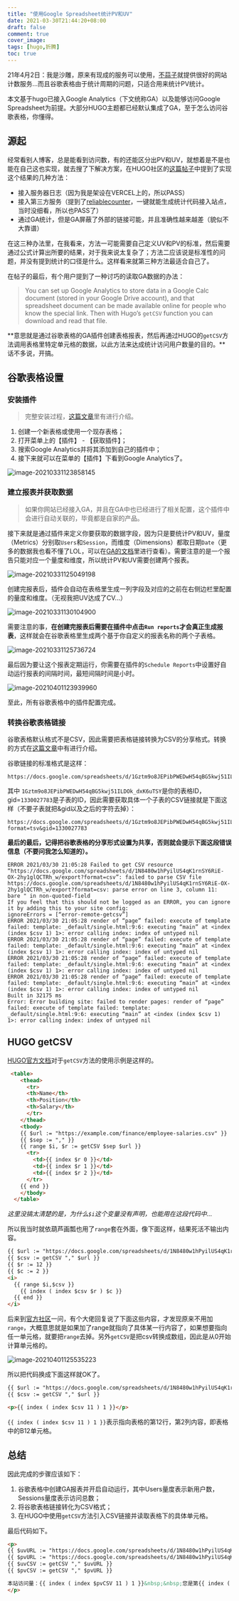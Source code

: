 ```yaml
---
title: "使用Google Spreadsheet统计PV和UV"
date: 2021-03-30T21:44:20+08:00
draft: false
comment: true
cover_image: 
tags: [hugo,折腾]
toc: true
---
```

21年4月2日：我是沙雕，原来有现成的服务可以使用，[不蒜子](https://busuanzi.ibruce.info/)就提供很好的网站计数服务...而且谷歌表格由于统计周期的问题，只适合用来统计PV统计。

本文基于hugo已接入Google Analytics（下文统称GA）以及能够访问Google Spreadsheet为前提。大部分HUGO主题都已经默认集成了GA，至于怎么访问谷歌表格，你懂得。
<!--more-->

## 源起
经常看别人博客，总是能看到访问数，有的还能区分出PV和UV，就想着是不是也能在自己这也实现，就去搜了下解决方案，在HUGO社区的[这篇帖子](https://discourse.gohugo.io/t/total-number-of-views/9729/4)中提到了实现这个结果的几种方法：

+ 接入服务器日志（因为我是架设在VERCEL上的，所以PASS）
+ 接入第三方服务（提到了[reliablecounter](https://www.reliablecounter.com/)，一键就能生成统计代码接入站点，当时没细看，所以也PASS了）
+ 通过GA统计，但是GA屏蔽了外部的链接可能，并且准确性越来越差（貌似不大靠谱）

在这三种办法里，在我看来，方法一可能需要自己定义UV和PV的标准，然后需要通过公式计算出所要的结果，对于我来说太复杂了；方法二应该说是标准性的问题，并没有提到统计的口径是什么。这样看来就第三种方法最适合自己了。

在帖子的最后，有个用户提到了一种讨巧的读取GA数据的办法：

> You can set up Google Analytics to store data in a Google Calc document (stored in your Google Drive account), and that spreadsheet document can be made available online for people who know the special link. Then with Hugo’s `getCSV` function you can download and read that file.

**意思就是通过谷歌表格的GA插件创建表格报表，然后再通过HUGO的`getCSV`方法调用表格里特定单元格的数据，以此方法来达成统计访问用户数量的目的。**话不多说，开搞。

## 谷歌表格设置

### 安装插件

> 完整安装过程，[这篇文章](https://developers.google.com/analytics/solutions/google-analytics-spreadsheet-add-on)里有进行介绍。

1. 创建一个新表格或使用一个现存表格；
2. 打开菜单上的【插件】 - 【获取插件】；
3. 搜索Google Analytics并将其添加到自己的插件中；
4. 接下来就可以在菜单的【插件】下看到Google Analytics了。

![image-20210331123858145](https://30924398.xyz:6001/images/2021/03/31/google-spreadsheet-addon.png#center)

### 建立报表并获取数据

> 如果你网站已经接入GA，并且在GA中也已经进行了相关配置，这个插件中会进行自动关联的，毕竟都是自家的产品。

接下来就是通过插件来定义你要获取的数据字段，因为只是要统计PV和UV，量度（Metrics）分别取`Users`和`Session`，而维度（Dimensions）都取日期`Date`（更多的数据我也看不懂了LOL，可以在[GA的文档](https://ga-dev-tools.appspot.com/dimensions-metrics-explorer/)里进行查看）。需要注意的是一个报告只能对应一个量度和维度，所以统计PV和UV需要创建两个报表。

![image-20210331125049198](https://30924398.xyz:6001/images/2021/03/31/ga-sets.png#center)

创建完报表后，插件会自动在表格里生成一列字段及对应的之前在右侧边栏里配置的量度和维度。（无视我把UV达成了CV...）

![image-20210331130104900](https://30924398.xyz:6001/images/2021/03/31/20210331130104.png#center)



需要注意的事，**在创建完报表后需要在插件中点击`Run reports`才会真正生成报表**，这样就会在谷歌表格里生成两个基于你自定义的报表名称的两个子表格。

![image-20210331125736724](https://30924398.xyz:6001/images/2021/03/31/20210331125748.png#center)

最后因为要让这个报表定期运行，你需要在插件的`Schedule Reports`中设置好自动运行报表的间隔时间，最短间隔时间是小时。

![image-20210401123939960](https://30924398.xyz:6001/images/2021/04/01/20210401123940.png#center)

至此，所有谷歌表格中的插件配置完成。

### 转换谷歌表格链接

谷歌表格默认格式不是CSV，因此需要把表格链接转换为CSV的分享格式。转换的方式在[这篇文章](https://www.highviewapps.com/blog/how-to-create-a-csv-or-excel-direct-download-link-in-google-sheets/)中有进行介绍。

谷歌链接的标准格式是这样：

``` plaintext
https://docs.google.com/spreadsheets/d/1Gztm9o8JEPibPWEDwH54qBG5kwj51ILDOk_dxK6uTSY/edit#gid=1330027783
```

其中 `1Gztm9o8JEPibPWEDwH54qBG5kwj51ILDOk_dxK6uTSY`是你的表格ID，gid=`1330027783`是子表的ID，因此需要获取具体一个子表的CSV链接就是下面这样（不要子表就把&gid以及之后的字符去掉）：

``` plaintext
https://docs.google.com/spreadsheets/d/1Gztm9o8JEPibPWEDwH54qBG5kwj51ILDOk_dxK6uTSY/export?format=tsv&gid=1330027783
```

**最后的最后，记得把谷歌表格的分享形式设置为共享，否则就会提示下面这段错误信息（不要问我怎么知道的）。**

```plaintext
ERROR 2021/03/30 21:05:28 Failed to get CSV resource “https://docs.google.com/spreadsheets/d/1N8480w1hPyilUS4qK1rnSY6RiE-OX-2hy1glQCTRh_w/export?format=csv”: failed to parse CSV file https://docs.google.com/spreadsheets/d/1N8480w1hPyilUS4qK1rnSY6RiE-OX-2hy1glQCTRh_w/export?format=csv: parse error on line 3, column 11: bare " in non-quoted-field
If you feel that this should not be logged as an ERROR, you can ignore it by adding this to your site config:
ignoreErrors = [“error-remote-getcsv”]
ERROR 2021/03/30 21:05:28 render of “page” failed: execute of template failed: template: _default/single.html:9:6: executing “main” at <index (index $csv 1) 1>: error calling index: index of untyped nil
ERROR 2021/03/30 21:05:28 render of “page” failed: execute of template failed: template: _default/single.html:9:6: executing “main” at <index (index $csv 1) 1>: error calling index: index of untyped nil
ERROR 2021/03/30 21:05:28 render of “page” failed: execute of template failed: template: _default/single.html:9:6: executing “main” at <index (index $csv 1) 1>: error calling index: index of untyped nil
ERROR 2021/03/30 21:05:28 render of “page” failed: execute of template failed: template: _default/single.html:9:6: executing “main” at <index (index $csv 1) 1>: error calling index: index of untyped nil
Built in 32175 ms
Error: Error building site: failed to render pages: render of “page” failed: execute of template failed: template: _default/single.html:9:6: executing “main” at <index (index $csv 1) 1>: error calling index: index of untyped nil
```



## HUGO getCSV

[HUGO官方文档](https://gohugo.io/templates/data-templates/#example-for-csv-files)对于`getCSV`方法的使用示例是这样的。

```html
 <table>
    <thead>
      <tr>
      <th>Name</th>
      <th>Position</th>
      <th>Salary</th>
      </tr>
    </thead>
    <tbody>
    {{ $url := "https://example.com/finance/employee-salaries.csv" }}
    {{ $sep := "," }}
    {{ range $i, $r := getCSV $sep $url }}
      <tr>
        <td>{{ index $r 0 }}</td>
        <td>{{ index $r 1 }}</td>
        <td>{{ index $r 2 }}</td>
      </tr>
    {{ end }}
    </tbody>
  </table>
```

*这里没搞太清楚的是，为什么`$i`这个变量没有声明，也能用在这段代码中...*

所以我当时就依葫芦画瓢也用了`range`套在外面，像下面这样，结果死活不输出内容。

```html
{{ $url := "https://docs.google.com/spreadsheets/d/1N8480w1hPyilUS4qK1rnSY6RiE-OX-2hy1glQCTRh_w/export?format=csv&gid=1124904396" }}
{{ $csv := getCSV "," $url }}
{{ $r := 12 }}
{{ $c := 2 }}
<i>
  {{ range $i,$csv }}
    {{ index ( index $csv $r ) $c }}   
  {{ end }}
</i>
```

后来到[官方社区](https://discourse.gohugo.io/t/getcsv-output-nothing/32052/2)一问，有个大佬回复说了下面这些内容，才发现原来不用加`range`，大概意思就是如果加了range就指向了具体某一行内容了，如果想要指向任一单元格，就要把`range`去掉。另外`getCSV`是把csv转换成数组，因此是从0开始计算单元格的。

![image-20210401125535223](https://30924398.xyz:6001/images/2021/04/01/image-20210401125535223.png#center)

所以把代码换成下面这样就OK了。

```html
{{ $url := "https://docs.google.com/spreadsheets/d/1N8480w1hPyilUS4qK1rnSY6RiE-OX-2hy1glQCTRh_w/export?format=csv&gid=1124904396"}}
{{ $csv := getCSV "," $url }}

<p>{{ index ( index $csv 11 ) 1 }}</p>
```

`{{ index ( index $csv 11 ) 1 }}`表示指向表格的第12行，第2列内容，即表格中的B12单元格。

## 总结

因此完成的步骤应该如下：

1. 谷歌表格中创建GA报表并开启自动运行，其中Users量度表示新用户数，Sessions量度表示访问总数；
2. 将谷歌表格链接转化为CSV格式；
3. 在HUGO中使用`getCSV`方法引入CSV链接并读取表格下的具体单元格。

最后代码如下。

```html
<p>
{{ $uvURL := "https://docs.google.com/spreadsheets/d/1N8480w1hPyilUS4qK1rnSY6RiE-OX-2hy1glQCTRh_w/export?format=csv&gid=1124904396" }}
{{ $pvURL := "https://docs.google.com/spreadsheets/d/1N8480w1hPyilUS4qK1rnSY6RiE-OX-2hy1glQCTRh_w/export?format=csv&gid=1100827646" }}
{{ $uvCSV := getCSV "," $uvURL }}
{{ $pvCSV := getCSV "," $pvURL }}

本站访问量：{{ index ( index $pvCSV 11 ) 1 }}&nbsp;&nbsp;您是第{{ index ( index $uvCSV 11 ) 1 }}位访问者
</p>
```


